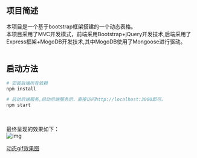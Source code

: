 ## 项目简述
本项目是一个基于bootstrap框架搭建的一个动态表格。</br>
本项目采用了MVC开发模式，前端采用Bootstrap+jQuery开发技术,后端采用了Express框架+MogoDB开发技术,其中MogoDB使用了Mongoose进行驱动。</br>
</br>
## 启动方法
``` bash
# 安装后端所有依赖
npm install

# 启动后端服务,启动后端服务后，直接访问http://localhost:3000即可。
npm start

```
</br>

最终呈现的效果如下：</br>
![img](https://node.0doit.cn/img/bootstrap08.png)

[动态gif效果图](https://node.0doit.cn/img/5855360500.gif) 

